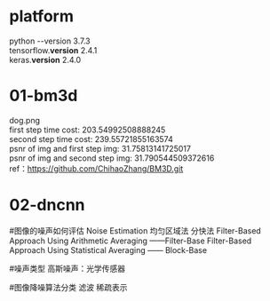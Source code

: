 # platform
python --version 3.7.3  
tensorflow.__version__ 2.4.1  
keras.__version__ 2.4.0  
# 01-bm3d
dog.png  
first step time cost: 203.54992508888245  
second step time cost: 239.55721855163574  
psnr of img and first step img: 31.75813141725017  
psnr of img and second step img: 31.790544509372616  
ref：https://github.com/ChihaoZhang/BM3D.git
# 02-dncnn

#图像的噪声如何评估 Noise Estimation
均匀区域法
分快法
Filter-Based Approach Using Arithmetic Averaging ——Filter-Base
Filter-Based Approach Using Statistical Averaging —— Block-Base

#噪声类型
高斯噪声：光学传感器

#图像降噪算法分类
滤波
稀疏表示